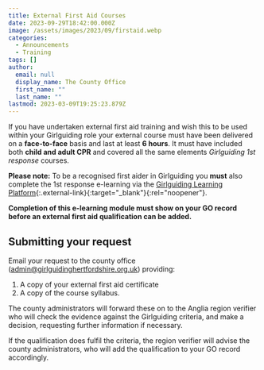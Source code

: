 ```yaml
---
title: External First Aid Courses
date: 2023-09-29T18:42:00.000Z
image: /assets/images/2023/09/firstaid.webp
categories:
  - Announcements
  - Training
tags: []
author:
  email: null
  display_name: The County Office
  first_name: ""
  last_name: ""
lastmod: 2023-03-09T19:25:23.879Z
---
```

If you have undertaken external first aid training and wish this to be used within your Girlguiding role your external course must have been delivered on a **face-to-face** basis and last at least **6 hours**. It must have included both **child and adult CPR** and covered all the same elements _Girlguiding 1st response_ courses.  

**Please note:** To be a recognised first aider in Girlguiding you **must** also complete the 1st response e-learning via the [Girlguiding Learning Platform][2]{:.external-link}{:target="_blank"}{:rel="noopener"}.

**Completion of this e-learning module must show on your GO record before an external first aid qualification can be added.**

## Submitting your request

Email your request to the county office (<admin@girlguidinghertfordshire.org.uk>) providing:

1. A copy of your external first aid certificate
2. A copy of the course syllabus.

The county administrators will forward these on to the Anglia region verifier who will check the evidence against the Girlguiding criteria, and make a decision, requesting further information if necessary.

If the qualification does fulfil the criteria, the region verifier will advise the county administrators, who will add the qualification to your GO record accordingly.

[2]: https://learning.girlguiding.org.uk/
